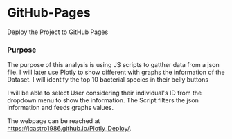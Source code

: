 # GitHub-Pages
Deploy the Project to GitHub Pages

### Purpose
The purpose of this analysis is using JS scripts to gatther data from a json file.
I will later use Plotly to show different with graphs the information of the Dataset.
I will identify the top 10 bacterial species in their belly buttons

I will be able to select User considering their individual's ID from the dropdown menu to show the information.
The Script filters the json information and feeds graphs values.

The webpage can be reached at https://jcastro1986.github.io/Plotly_Deploy/.
